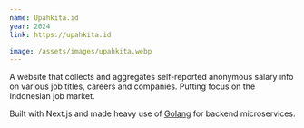 ```yaml
---
name: Upahkita.id
year: 2024
link: https://upahkita.id

image: /assets/images/upahkita.webp
---
```


A website that collects and aggregates self-reported anonymous salary info on various job titles, careers and companies. Putting focus on the Indonesian job market.

Built with Next.js and made heavy use of [Golang](https://go.dev) for backend microservices.
